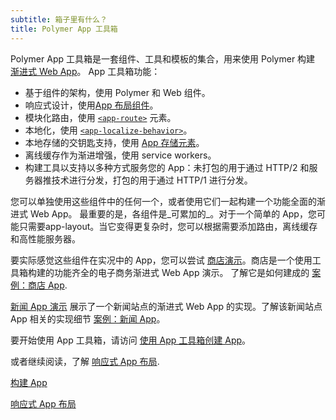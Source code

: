 ```yaml
---
subtitle: 箱子里有什么？
title: Polymer App 工具箱
---
```


Polymer App 工具箱是一套组件、工具和模板的集合，用来使用 Polymer 构建
[渐进式 Web App](https://developers.google.com/web/progressive-web-apps)。
App 工具箱功能：

-   基于组件的架构，使用 Polymer 和 Web 组件。
-   响应式设计，使用[App 布局组件](https://elements.polymer-project.org/elements/app-layout)。
-   模块化路由，使用
    [`<app-route>`](https://elements.polymer-project.org/elements/app-route) 元素。
-   本地化，使用
    [`<app-localize-behavior>`](https://elements.polymer-project.org/elements/app-localize-behavior)。
-   本地存储的交钥匙支持，使用
    [App 存储元素](https://elements.polymer-project.org/elements/app-storage)。
-   离线缓存作为渐进增强，使用 service workers。
-   构建工具以支持以多种方式服务您的 App：未打包的用于通过 HTTP/2 和服务器推技术进行分发，打包的用于通过 HTTP/1 进行分发。

您可以单独使用这些组件中的任何一个，或者使用它们一起构建一个功能全面的渐进式 Web App。
最重要的是，各组件是_可累加的_。对于一个简单的 App，您可能只需要app-layout。当它变得更复杂时，您可以根据需要添加路由，离线缓存和高性能服务器。

要实际感觉这些组件在实况中的 App，您可以尝试
[商店演示](https://shop.polymer-project.org/)。商店是一个使用工具箱构建的功能齐全的电子商务渐进式 Web App 演示。
了解它是如何建成的 [案例：商店 App](case-study).

[新闻 App 演示](https://news.polymer-project.org) 展示了一个新闻站点的渐进式 Web App 的实现。了解该新闻站点 App 相关的实现细节 [案例：新闻 App](news-case-study)。

要开始使用 App 工具箱，请访问 [使用 App 工具箱创建 App](/1.0/start/toolbox/set-up)。

或者继续阅读，了解 [响应式 App 布局](app-layout).

<a href="/1.0/start/toolbox/set-up" class="blue-button">构建 App
</a>

<a href="app-layout" class="blue-button">响应式 App 布局
</a>
